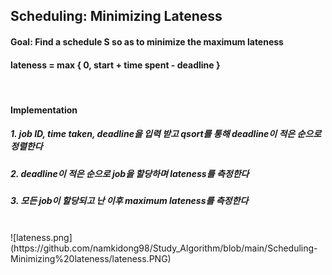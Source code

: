 ## Scheduling: Minimizing Lateness
#### Goal: Find a schedule S so as to minimize the maximum lateness
#### lateness = max { 0, start + time spent - deadline } 
<br/>

#### Implementation
##### 1. job ID, time taken, deadline을 입력 받고 qsort를 통해 deadline이 적은 순으로 정렬한다
##### 2. deadline이 적은 순으로 job을 할당하며 lateness를 측정한다
##### 3. 모든 job이 할당되고 난 이후 maximum lateness를 측정한다

<br/>
![lateness.png](https://github.com/namkidong98/Study_Algorithm/blob/main/Scheduling-Minimizing%20lateness/lateness.PNG)
<br/>
